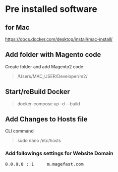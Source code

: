 # Pre installed software
## for Mac 
https://docs.docker.com/desktop/install/mac-install/

## Add folder with Magento code
Create folder and add Magento2 code
> /Users/MAC_USER/Developer/m2/


## Start/reBuild Docker

> docker-compose up -d --build


## Add Changes to Hosts file
CLI command
> sudo nano /etc/hosts

### Add followings settings for Website Domain
<pre>0.0.0.0 ::1     m.magefast.com</pre>


